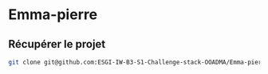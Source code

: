 # Emma-pierre
## Récupérer le projet

```bash
git clone git@github.com:ESGI-IW-B3-S1-Challenge-stack-OOADMA/Emma-pierre.git
```